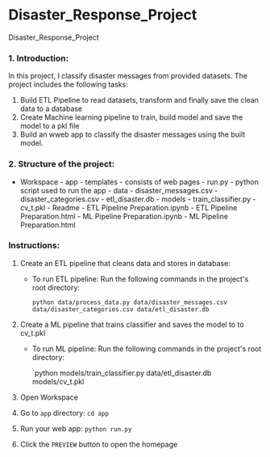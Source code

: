# Disaster_Response_Project
Disaster_Response_Project
### 1. Introduction:
In this project, I classify disaster messages from provided datasets. The project includes the following tasks:
1. Build ETL Pipeline to read datasets, transform and finally save the clean data to a database
2. Create Machine learning pipeline to train, build model and save the model to a pkl file
3. Build an wweb app to classify the disaster messages using the built model.

### 2. Structure of the project:
- Workspace
      - app
          - templates - consists of web pages
          - run.py - python script used to run the app
      - data
          - disaster_messages.csv
          - disaster_categories.csv
          - etl_disaster.db
      - models
          - train_classifier.py
          - cv_t.pkl
      - Readme
      - ETL Pipeline Preparation.ipynb
      - ETL Pipeline Preparation.html
      - ML Pipeline Preparation.ipynb
      - ML Pipeline Preparation.html
  
### Instructions:

1. Create an ETL pipeline that cleans data and stores in database:
    - To run ETL pipeline: Run the following commands in the project's root directory:

       `python data/process_data.py data/disaster_messages.csv data/disaster_categories.csv data/etl_disaster.db`
2. Create a ML pipeline that trains classifier and saves the model to to cv_t.pkl 
    - To run ML pipeline: Run the following commands in the project's root directory:

      `python models/train_classifier.py data/etl_disaster.db models/cv_t.pkl

3. Open Workspace
   
4. Go to `app` directory: `cd app`

5. Run your web app: `python run.py`

6. Click the `PREVIEW` button to open the homepage
